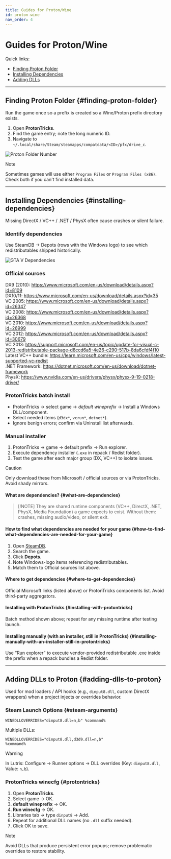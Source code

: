 ```yaml
---
title: Guides for Proton/Wine
id: proton-wine
nav_order: 4
---
```


# Guides for Proton/Wine

Quick links:

- [Finding Proton Folder](#finding-proton-folder)
- [Installing Dependencies](#installing-dependencies)
- [Adding DLLs](#adding-dlls-to-proton)

---
## Finding Proton Folder {#finding-proton-folder}
Run the game once so a prefix is created so a Wine/Proton prefix directory exists.
<div class="panel panel--soft"><ol><li>Open <strong>ProtonTricks</strong>.</li><li>Find the game entry; note the long numeric ID.</li><li>Navigate to <code>~/.local/share/Steam/steamapps/compatdata/&lt;ID&gt;/pfx/drive_c</code>.</li></ol></div>

![Proton Folder Number](https://i.imgur.com/SCZqbXL.png)

> [!NOTE]
> Sometimes games will use either <code>Program Files</code> or <code>Program Files (x86)</code>. Check both if you can't find installed data.

---
## Installing Dependencies {#installing-dependencies}
Missing DirectX / VC++ / .NET / PhysX often cause crashes or silent failure.

### Identify dependencies
Use SteamDB → Depots (rows with the Windows logo) to see which redistributables shipped historically.

![GTA V Dependencies](https://i.imgur.com/adLTbwV.png)

### Official sources
DX9 (2010): https://www.microsoft.com/en-us/download/details.aspx?id=8109  
DX10/11: https://www.microsoft.com/en-us/download/details.aspx?id=35  
VC 2005: https://www.microsoft.com/en-us/download/details.aspx?id=26347  
VC 2008: https://www.microsoft.com/en-us/download/details.aspx?id=26368  
VC 2010: https://www.microsoft.com/en-us/download/details.aspx?id=26999  
VC 2012: https://www.microsoft.com/en-us/download/details.aspx?id=30679  
VC 2013: https://support.microsoft.com/en-us/topic/update-for-visual-c-2013-redistributable-package-d8ccd6a5-4e26-c290-517b-8da6cfdf4f10  
Latest VC++ bundle: https://learn.microsoft.com/en-us/cpp/windows/latest-supported-vc-redist  
.NET Framework: https://dotnet.microsoft.com/en-us/download/dotnet-framework  
PhysX: https://www.nvidia.com/en-us/drivers/physx/physx-9-19-0218-driver/

### ProtonTricks batch install
<div class="panel"><ul><li>ProtonTricks → select game → <em>default wineprefix</em> → Install a Windows DLL/component.</li><li>Select needed items (<code>d3dx*</code>, <code>vcrun*</code>, <code>dotnet*</code>).</li><li>Ignore benign errors; confirm via Uninstall list afterwards.</li></ul></div>

### Manual installer
<div class="panel"><ol><li>ProtonTricks → game → default prefix → Run explorer.</li><li>Execute dependency installer (<code>.exe</code> in repack / Redist folder).</li><li>Test the game after each major group (DX, VC++) to isolate issues.</li></ol></div>

> [!CAUTION]
> Only download these from Microsoft / official sources or via ProtonTricks. Avoid shady mirrors.

#### What are dependencies? {#what-are-dependencies}
> [!NOTE] They are shared runtime components (VC++, DirectX, .NET, PhysX, Media Foundation) a game expects to exist. Without them: crashes, missing audio/video, or silent exit.

#### How to find what dependencies are needed for your game {#how-to-find-what-dependencies-are-needed-for-your-game}
<div class="panel"><ol><li>Open <a href="https://steamdb.info">SteamDB</a>.</li><li>Search the game.</li><li>Click <strong>Depots</strong>.</li><li>Note Windows-logo items referencing redistributables.</li><li>Match them to Official sources list above.</li></ol></div>

#### Where to get dependencies {#where-to-get-dependencies}
Official Microsoft links (listed above) or ProtonTricks components list. Avoid third-party aggregators.

#### Installing with ProtonTricks {#installing-with-protontricks}
Batch method shown above; repeat for any missing runtime after testing launch.

#### Installing manually (with an installer, still in ProtonTricks) {#installing-manually-with-an-installer-still-in-protontricks}
Use “Run explorer” to execute vendor-provided redistributable .exe inside the prefix when a repack bundles a Redist folder.

---
## Adding DLLs to Proton {#adding-dlls-to-proton}
Used for mod loaders / API hooks (e.g., <code>dinput8.dll</code>, custom DirectX wrappers) when a project injects or overrides behavior.

### Steam Launch Options {#steam-arguments}
<pre><code>WINEDLLOVERRIDES="dinput8.dll=n,b" %command%</code></pre>
Multiple DLLs: <pre><code>WINEDLLOVERRIDES="dinput8.dll,d3d9.dll=n,b" %command%</code></pre>

> [!WARNING]
> In Lutris: Configure → Runner options → DLL overrides (Key: <code>dinput8.dll</code>, Value: <code>n,b</code>).

### ProtonTricks winecfg {#protontricks}
<div class="panel"><ol><li>Open <strong>ProtonTricks</strong>.</li><li>Select game → OK.</li><li><strong>default wineprefix</strong> → OK.</li><li><strong>Run winecfg</strong> → OK.</li><li>Libraries tab → type <code>dinput8</code> → Add.</li><li>Repeat for additional DLL names (no <code>.dll</code> suffix needed).</li><li>Click OK to save.</li></ol></div>

> [!NOTE]
> Avoid DLLs that produce persistent error popups; remove problematic overrides to restore stability.
